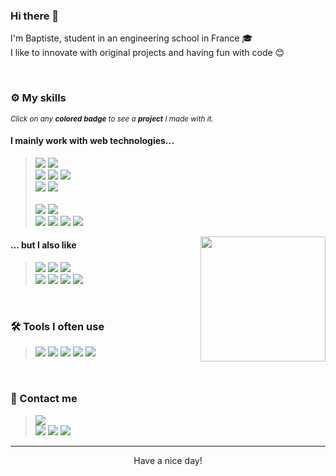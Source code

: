 
### Hi there 👋

I'm Baptiste, student in an engineering school in France 🎓<br />
I like to innovate with original projects and having fun with code 😊

<br />

### ⚙️ My skills

<i><sub>Click on any <b>colored badge</b> to see a <b>project</b> I made with it.</sub></i>

#### I mainly work with web technologies...

> [<img src="https://img.shields.io/badge/-JavaScript-027AB9?style=flat-square&logo=JavaScript&logoColor=white">](https://github.com/BaptisteMiq/TSP-WEBGL-Visualization) [<img src="https://img.shields.io/badge/-TypeScript-007ACC?style=flat-square&logo=TypeScript&logoColor=white">](https://github.com/BaptisteMiq/pt2json) <br />
[<img src="https://img.shields.io/badge/-React-0088CC?style=flat-square&logo=React&logoColor=white">](https://github.com/CosyDEV/react-pdf-exporter) [<img src="https://img.shields.io/badge/-Vue.js-41B883?style=flat-square&logo=Node.js&logoColor=white&width=6464">](https://github.com/BaptisteMiq/CloudServerManager) [<img src="https://img.shields.io/badge/-Angular-888888?style=flat-square&logo=Angular&logoColor=white&width=6464">](https://github.com/BaptisteMiq) <br />
[<img src="https://img.shields.io/badge/-Node.js-339933?style=flat-square&logo=Node.js&logoColor=white&width=6464">](https://github.com/HiDEVTeam/udp-rcon) [<img src="https://img.shields.io/badge/-Next.js-888888?style=flat-square&logo=Next.js&logoColor=white&width=6464">](https://github.com/BaptisteMiq) <br /><br />
[<img src="https://img.shields.io/badge/-PHP-777BB4?style=flat-square&logo=PHP&logoColor=white">](https://github.com/BaptisteMiq/ProjetWeb) [<img src="https://img.shields.io/badge/-Symfony-027AB9?style=flat-square&logo=Symfony&logoColor=white">](https://github.com/BaptisteMiq/ProjetWeb) <br />
[<img src="https://img.shields.io/badge/-MySQL-4479A1?style=flat-square&logo=MySQL&logoColor=white">](https://youtu.be/2ttxrnF1MP4) [<img src="https://img.shields.io/badge/-PostgreSQL-336791?style=flat-square&logo=PostgreSQL&logoColor=white">](https://youtu.be/aU4ewip0PAc) [<img src="https://img.shields.io/badge/-MongoDB-13AA52?style=flat-square&logo=MongoDB&logoColor=white">](https://youtu.be/Sc_eIBBVGCs) [<img src="https://img.shields.io/badge/-MariaDB-888888?style=flat-square&logo=MariaDB&logoColor=white">](https://github.com/BaptisteMiq)


<img align="right" src="https://stickershop.line-scdn.net/sticonshop/v1/sticon/5c31c612040ab12ebe4c0cba/iphone/031.png" width="200">

#### ... but I also like

  
> [<img src="https://img.shields.io/badge/-Python-3776AB?style=flat-square&logo=Python&logoColor=white">](https://github.com/BaptisteMiq/VRP-Project) [<img src="https://img.shields.io/badge/-Java-5391FE?style=flat-square&logo=Java&logoColor=white">](https://github.com/BaptisteMiq/2DRayCasting) [<img src="https://img.shields.io/badge/-Processing-006699?style=flat-square&logo=Processing%20Foundation&logoColor=white">](https://youtu.be/g83FAtvDjlc) <br />
[<img src="https://img.shields.io/badge/-C-239120?style=flat-square&logo=C&logoColor=white">](https://github.com/BaptisteMiq/Sorting-algorithm-C) [<img src="https://img.shields.io/badge/-C++-00599C?style=flat-square&logo=C%2B%2B&logoColor=white">](https://youtu.be/Klf3MZlY8Ys) [<img src="https://img.shields.io/badge/-Go-498DD6?style=flat-square&logo=Go&logoColor=white">](https://github.com/BaptisteMiq/convex-hull-go) [<img src="https://img.shields.io/badge/-GNU%20Bash-4EAA25?style=flat-square&logo=GNU%20Bash&logoColor=white">](https://youtu.be/XWPNY50jQZg) 

<br />

### 🛠️ Tools I often use

> [<img src="https://img.shields.io/badge/-GitLab-FCA121?style=flat-square&logo=GitLab&logoColor=white">](https://github.com/BaptisteMiq) [<img src="https://img.shields.io/badge/-Jira-0052CC?style=flat-square&logo=Jira&logoColor=white">](https://github.com/BaptisteMiq) [<img src="https://img.shields.io/badge/-Docker-2496ED?style=flat-square&logo=Docker&logoColor=white">](https://github.com/HiDEVTeam) [<img src="https://img.shields.io/badge/-Trello-0079BF?style=flat-square&logo=Trello&logoColor=white">](https://github.com/HiDEVTeam) [<img src="https://img.shields.io/badge/-Figma-F24E1E?style=flat-square&logo=Figma&logoColor=white">](https://bit.ly/3qDXwc1)

<br />

### 📝 Contact me

> [<img src="https://img.shields.io/badge/-baptistemi2000@gmail.com-D14836?style=flat-square&logo=Gmail&logoColor=white">](mailto:baptistemi2000@gmail.com)<br />
[<img src="https://img.shields.io/badge/-LinkedIn-0077B5?style=flat-square&logo=LinkedIn&logoColor=white">](https://www.linkedin.com/in/baptistemiquel/) [<img src="https://img.shields.io/badge/-YouTube-FF0000?style=flat-square&logo=Youtube&logoColor=white">](https://www.youtube.com/channel/UC_09-BA5q-2LLpUj9bceNDg/videos) [<img src="https://img.shields.io/badge/-Instagram-E4405F?style=flat-square&logo=Instagram&logoColor=white">](https://www.instagram.com/baptistemiq/)

---

<p align="center">
<div align="center">Have a nice day!</div>
